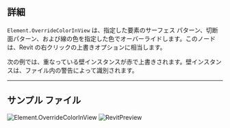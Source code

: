 ## 詳細
`Element.OverrideColorInView` は、指定した要素のサーフェス パターン、切断面パターン、および線の色を指定した色でオーバーライドします。このノードは、Revit の右クリックの上書きオプションに相当します。

次の例では、重なっている壁インスタンスが赤で上書きされます。壁インスタンスは、ファイル内の警告によって識別されます。
___
## サンプル ファイル

![Element.OverrideColorInView](./Revit.Elements.Element.OverrideColorInView_img.jpg)
![RevitPreview](Revit.Elements.Element.OverrideColorInView_RevitPreview.png)

